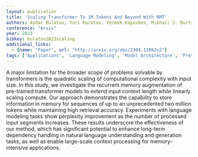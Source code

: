 ```yaml
---
layout: publication
title: 'Scaling Transformer To 1M Tokens And Beyond With RMT'
authors: Aydar Bulatov, Yuri Kuratov, Yermek Kapushev, Mikhail S. Burtsev
conference: "Arxiv"
year: 2023
bibkey: bulatov2023scaling
additional_links:
  - {name: "Paper", url: "http://arxiv.org/abs/2304.11062v2"}
tags: ['Applications', 'Language Modeling', 'Model Architecture', 'Pretraining Methods', 'Reinforcement Learning', 'Transformer']
---
```

A major limitation for the broader scope of problems solvable by transformers is the quadratic scaling of computational complexity with input size. In this study, we investigate the recurrent memory augmentation of pre-trained transformer models to extend input context length while linearly scaling compute. Our approach demonstrates the capability to store information in memory for sequences of up to an unprecedented two million tokens while maintaining high retrieval accuracy. Experiments with language modeling tasks show perplexity improvement as the number of processed input segments increases. These results underscore the effectiveness of our method, which has significant potential to enhance long-term dependency handling in natural language understanding and generation tasks, as well as enable large-scale context processing for memory-intensive applications.
